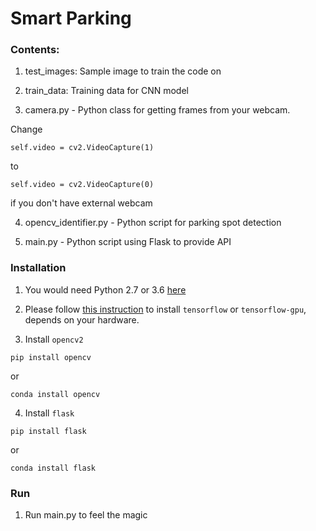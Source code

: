 # Smart Parking

### Contents:

1. test_images: Sample image to train the code on

2. train_data: Training data for CNN model

3. camera.py - Python class for getting frames from your webcam.

Change
```
self.video = cv2.VideoCapture(1)
```
to
```
self.video = cv2.VideoCapture(0)
```
if you don't have external webcam

4. opencv_identifier.py - Python script for parking spot detection

5. main.py - Python script using Flask to provide API

### Installation

1. You would need Python 2.7 or 3.6 [here](https://www.python.org/downloads/release/python-368/)

2. Please follow [this instruction](https://tensorflow-object-detection-api-tutorial.readthedocs.io/en/latest/install.html) to install ```tensorflow``` or ```tensorflow-gpu```, depends on your hardware.

3. Install ```opencv2```
```
pip install opencv
```
or 
```
conda install opencv
```

4. Install ```flask```

```
pip install flask
```
or 
```
conda install flask
```

### Run

1. Run main.py to feel the magic